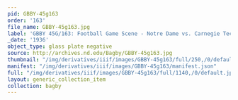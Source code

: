 ```yaml
---
pid: GBBY-45g163
order: '163'
file_name: GBBY-45g163.jpg
label: 'GBBY 45G/163: Football Game Scene - Notre Dame vs. Carnegie Tech - 1936'
_date: '1936'
object_type: glass plate negative
source: http://archives.nd.edu/Bagby/GBBY-45g163.jpg
thumbnail: "/img/derivatives/iiif/images/GBBY-45g163/full/250,/0/default.jpg"
manifest: "/img/derivatives/iiif/images/GBBY-45g163/manifest.json"
full: "/img/derivatives/iiif/images/GBBY-45g163/full/1140,/0/default.jpg"
layout: generic_collection_item
collection: bagby
---
```


